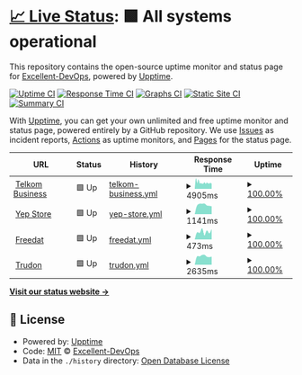 # [📈 Live Status](https://Excellent-DevOps.github.io/SMB-Uptime-Checks): <!--live status--> **🟩 All systems operational**

This repository contains the open-source uptime monitor and status page for [Excellent-DevOps](https://Excellent-DevOps.github.io/SMB-Uptime-Checks), powered by [Upptime](https://github.com/upptime/upptime).

[![Uptime CI](https://github.com/Excellent-DevOps/SMB-Uptime-Checks/workflows/Uptime%20CI/badge.svg)](https://github.com/upptime/upptime/actions?query=workflow%3A%22Uptime+CI%22)
[![Response Time CI](https://github.com/Excellent-DevOps/SMB-Uptime-Checks/workflows/Response%20Time%20CI/badge.svg)](https://github.com/upptime/upptime/actions?query=workflow%3A%22Response+Time+CI%22)
[![Graphs CI](https://github.com/Excellent-DevOps/SMB-Uptime-Checks/workflows/Graphs%20CI/badge.svg)](https://github.com/upptime/upptime/actions?query=workflow%3A%22Graphs+CI%22)
[![Static Site CI](https://github.com/Excellent-DevOps/SMB-Uptime-Checks/workflows/Static%20Site%20CI/badge.svg)](https://github.com/upptime/upptime/actions?query=workflow%3A%22Static+Site+CI%22)
[![Summary CI](https://github.com/Excellent-DevOps/SMB-Uptime-Checks/workflows/Summary%20CI/badge.svg)](https://github.com/upptime/upptime/actions?query=workflow%3A%22Summary+CI%22)

With [Upptime](https://upptime.js.org), you can get your own unlimited and free uptime monitor and status page, powered entirely by a GitHub repository. We use [Issues](https://github.com/Excellent-DevOps/SMB-Uptime-Checks/issues) as incident reports, [Actions](https://github.com/Excellent-DevOps/SMB-Uptime-Checks/actions) as uptime monitors, and [Pages](https://Excellent-DevOps.github.io/SMB-Uptime-Checks) for the status page.

<!--start: status pages-->
<!-- This summary is generated by Upptime (https://github.com/upptime/upptime) -->
<!-- Do not edit this manually, your changes will be overwritten -->
<!-- prettier-ignore -->
| URL | Status | History | Response Time | Uptime |
| --- | ------ | ------- | ------------- | ------ |
| <img alt="" src="https://favicons.githubusercontent.com/telkombusiness.co.za" height="13"> [Telkom Business](https://telkombusiness.co.za/) | 🟩 Up | [telkom-business.yml](https://github.com/Excellent-DevOps/SMB-Uptime-Checks/commits/HEAD/history/telkom-business.yml) | <details><summary><img alt="Response time graph" src="./graphs/telkom-business/response-time-week.png" height="20"> 4905ms</summary><br><a href="https://Excellent-DevOps.github.io/SMB-Uptime-Checks/history/telkom-business"><img alt="Response time 5575" src="https://img.shields.io/endpoint?url=https%3A%2F%2Fraw.githubusercontent.com%2FExcellent-DevOps%2FSMB-Uptime-Checks%2FHEAD%2Fapi%2Ftelkom-business%2Fresponse-time.json"></a><br><a href="https://Excellent-DevOps.github.io/SMB-Uptime-Checks/history/telkom-business"><img alt="24-hour response time 4809" src="https://img.shields.io/endpoint?url=https%3A%2F%2Fraw.githubusercontent.com%2FExcellent-DevOps%2FSMB-Uptime-Checks%2FHEAD%2Fapi%2Ftelkom-business%2Fresponse-time-day.json"></a><br><a href="https://Excellent-DevOps.github.io/SMB-Uptime-Checks/history/telkom-business"><img alt="7-day response time 4905" src="https://img.shields.io/endpoint?url=https%3A%2F%2Fraw.githubusercontent.com%2FExcellent-DevOps%2FSMB-Uptime-Checks%2FHEAD%2Fapi%2Ftelkom-business%2Fresponse-time-week.json"></a><br><a href="https://Excellent-DevOps.github.io/SMB-Uptime-Checks/history/telkom-business"><img alt="30-day response time 5204" src="https://img.shields.io/endpoint?url=https%3A%2F%2Fraw.githubusercontent.com%2FExcellent-DevOps%2FSMB-Uptime-Checks%2FHEAD%2Fapi%2Ftelkom-business%2Fresponse-time-month.json"></a><br><a href="https://Excellent-DevOps.github.io/SMB-Uptime-Checks/history/telkom-business"><img alt="1-year response time 5575" src="https://img.shields.io/endpoint?url=https%3A%2F%2Fraw.githubusercontent.com%2FExcellent-DevOps%2FSMB-Uptime-Checks%2FHEAD%2Fapi%2Ftelkom-business%2Fresponse-time-year.json"></a></details> | <details><summary><a href="https://Excellent-DevOps.github.io/SMB-Uptime-Checks/history/telkom-business">100.00%</a></summary><a href="https://Excellent-DevOps.github.io/SMB-Uptime-Checks/history/telkom-business"><img alt="All-time uptime 98.81%" src="https://img.shields.io/endpoint?url=https%3A%2F%2Fraw.githubusercontent.com%2FExcellent-DevOps%2FSMB-Uptime-Checks%2FHEAD%2Fapi%2Ftelkom-business%2Fuptime.json"></a><br><a href="https://Excellent-DevOps.github.io/SMB-Uptime-Checks/history/telkom-business"><img alt="24-hour uptime 100.00%" src="https://img.shields.io/endpoint?url=https%3A%2F%2Fraw.githubusercontent.com%2FExcellent-DevOps%2FSMB-Uptime-Checks%2FHEAD%2Fapi%2Ftelkom-business%2Fuptime-day.json"></a><br><a href="https://Excellent-DevOps.github.io/SMB-Uptime-Checks/history/telkom-business"><img alt="7-day uptime 100.00%" src="https://img.shields.io/endpoint?url=https%3A%2F%2Fraw.githubusercontent.com%2FExcellent-DevOps%2FSMB-Uptime-Checks%2FHEAD%2Fapi%2Ftelkom-business%2Fuptime-week.json"></a><br><a href="https://Excellent-DevOps.github.io/SMB-Uptime-Checks/history/telkom-business"><img alt="30-day uptime 99.81%" src="https://img.shields.io/endpoint?url=https%3A%2F%2Fraw.githubusercontent.com%2FExcellent-DevOps%2FSMB-Uptime-Checks%2FHEAD%2Fapi%2Ftelkom-business%2Fuptime-month.json"></a><br><a href="https://Excellent-DevOps.github.io/SMB-Uptime-Checks/history/telkom-business"><img alt="1-year uptime 98.81%" src="https://img.shields.io/endpoint?url=https%3A%2F%2Fraw.githubusercontent.com%2FExcellent-DevOps%2FSMB-Uptime-Checks%2FHEAD%2Fapi%2Ftelkom-business%2Fuptime-year.json"></a></details>
| <img alt="" src="https://favicons.githubusercontent.com/www.yep.co.za" height="13"> [Yep Store](https://www.yep.co.za/) | 🟩 Up | [yep-store.yml](https://github.com/Excellent-DevOps/SMB-Uptime-Checks/commits/HEAD/history/yep-store.yml) | <details><summary><img alt="Response time graph" src="./graphs/yep-store/response-time-week.png" height="20"> 1141ms</summary><br><a href="https://Excellent-DevOps.github.io/SMB-Uptime-Checks/history/yep-store"><img alt="Response time 867" src="https://img.shields.io/endpoint?url=https%3A%2F%2Fraw.githubusercontent.com%2FExcellent-DevOps%2FSMB-Uptime-Checks%2FHEAD%2Fapi%2Fyep-store%2Fresponse-time.json"></a><br><a href="https://Excellent-DevOps.github.io/SMB-Uptime-Checks/history/yep-store"><img alt="24-hour response time 960" src="https://img.shields.io/endpoint?url=https%3A%2F%2Fraw.githubusercontent.com%2FExcellent-DevOps%2FSMB-Uptime-Checks%2FHEAD%2Fapi%2Fyep-store%2Fresponse-time-day.json"></a><br><a href="https://Excellent-DevOps.github.io/SMB-Uptime-Checks/history/yep-store"><img alt="7-day response time 1141" src="https://img.shields.io/endpoint?url=https%3A%2F%2Fraw.githubusercontent.com%2FExcellent-DevOps%2FSMB-Uptime-Checks%2FHEAD%2Fapi%2Fyep-store%2Fresponse-time-week.json"></a><br><a href="https://Excellent-DevOps.github.io/SMB-Uptime-Checks/history/yep-store"><img alt="30-day response time 900" src="https://img.shields.io/endpoint?url=https%3A%2F%2Fraw.githubusercontent.com%2FExcellent-DevOps%2FSMB-Uptime-Checks%2FHEAD%2Fapi%2Fyep-store%2Fresponse-time-month.json"></a><br><a href="https://Excellent-DevOps.github.io/SMB-Uptime-Checks/history/yep-store"><img alt="1-year response time 867" src="https://img.shields.io/endpoint?url=https%3A%2F%2Fraw.githubusercontent.com%2FExcellent-DevOps%2FSMB-Uptime-Checks%2FHEAD%2Fapi%2Fyep-store%2Fresponse-time-year.json"></a></details> | <details><summary><a href="https://Excellent-DevOps.github.io/SMB-Uptime-Checks/history/yep-store">100.00%</a></summary><a href="https://Excellent-DevOps.github.io/SMB-Uptime-Checks/history/yep-store"><img alt="All-time uptime 99.96%" src="https://img.shields.io/endpoint?url=https%3A%2F%2Fraw.githubusercontent.com%2FExcellent-DevOps%2FSMB-Uptime-Checks%2FHEAD%2Fapi%2Fyep-store%2Fuptime.json"></a><br><a href="https://Excellent-DevOps.github.io/SMB-Uptime-Checks/history/yep-store"><img alt="24-hour uptime 100.00%" src="https://img.shields.io/endpoint?url=https%3A%2F%2Fraw.githubusercontent.com%2FExcellent-DevOps%2FSMB-Uptime-Checks%2FHEAD%2Fapi%2Fyep-store%2Fuptime-day.json"></a><br><a href="https://Excellent-DevOps.github.io/SMB-Uptime-Checks/history/yep-store"><img alt="7-day uptime 100.00%" src="https://img.shields.io/endpoint?url=https%3A%2F%2Fraw.githubusercontent.com%2FExcellent-DevOps%2FSMB-Uptime-Checks%2FHEAD%2Fapi%2Fyep-store%2Fuptime-week.json"></a><br><a href="https://Excellent-DevOps.github.io/SMB-Uptime-Checks/history/yep-store"><img alt="30-day uptime 100.00%" src="https://img.shields.io/endpoint?url=https%3A%2F%2Fraw.githubusercontent.com%2FExcellent-DevOps%2FSMB-Uptime-Checks%2FHEAD%2Fapi%2Fyep-store%2Fuptime-month.json"></a><br><a href="https://Excellent-DevOps.github.io/SMB-Uptime-Checks/history/yep-store"><img alt="1-year uptime 99.96%" src="https://img.shields.io/endpoint?url=https%3A%2F%2Fraw.githubusercontent.com%2FExcellent-DevOps%2FSMB-Uptime-Checks%2FHEAD%2Fapi%2Fyep-store%2Fuptime-year.json"></a></details>
| <img alt="" src="https://favicons.githubusercontent.com/business.freedat.co.za" height="13"> [Freedat](https://business.freedat.co.za/home) | 🟩 Up | [freedat.yml](https://github.com/Excellent-DevOps/SMB-Uptime-Checks/commits/HEAD/history/freedat.yml) | <details><summary><img alt="Response time graph" src="./graphs/freedat/response-time-week.png" height="20"> 473ms</summary><br><a href="https://Excellent-DevOps.github.io/SMB-Uptime-Checks/history/freedat"><img alt="Response time 388" src="https://img.shields.io/endpoint?url=https%3A%2F%2Fraw.githubusercontent.com%2FExcellent-DevOps%2FSMB-Uptime-Checks%2FHEAD%2Fapi%2Ffreedat%2Fresponse-time.json"></a><br><a href="https://Excellent-DevOps.github.io/SMB-Uptime-Checks/history/freedat"><img alt="24-hour response time 631" src="https://img.shields.io/endpoint?url=https%3A%2F%2Fraw.githubusercontent.com%2FExcellent-DevOps%2FSMB-Uptime-Checks%2FHEAD%2Fapi%2Ffreedat%2Fresponse-time-day.json"></a><br><a href="https://Excellent-DevOps.github.io/SMB-Uptime-Checks/history/freedat"><img alt="7-day response time 473" src="https://img.shields.io/endpoint?url=https%3A%2F%2Fraw.githubusercontent.com%2FExcellent-DevOps%2FSMB-Uptime-Checks%2FHEAD%2Fapi%2Ffreedat%2Fresponse-time-week.json"></a><br><a href="https://Excellent-DevOps.github.io/SMB-Uptime-Checks/history/freedat"><img alt="30-day response time 398" src="https://img.shields.io/endpoint?url=https%3A%2F%2Fraw.githubusercontent.com%2FExcellent-DevOps%2FSMB-Uptime-Checks%2FHEAD%2Fapi%2Ffreedat%2Fresponse-time-month.json"></a><br><a href="https://Excellent-DevOps.github.io/SMB-Uptime-Checks/history/freedat"><img alt="1-year response time 388" src="https://img.shields.io/endpoint?url=https%3A%2F%2Fraw.githubusercontent.com%2FExcellent-DevOps%2FSMB-Uptime-Checks%2FHEAD%2Fapi%2Ffreedat%2Fresponse-time-year.json"></a></details> | <details><summary><a href="https://Excellent-DevOps.github.io/SMB-Uptime-Checks/history/freedat">100.00%</a></summary><a href="https://Excellent-DevOps.github.io/SMB-Uptime-Checks/history/freedat"><img alt="All-time uptime 100.00%" src="https://img.shields.io/endpoint?url=https%3A%2F%2Fraw.githubusercontent.com%2FExcellent-DevOps%2FSMB-Uptime-Checks%2FHEAD%2Fapi%2Ffreedat%2Fuptime.json"></a><br><a href="https://Excellent-DevOps.github.io/SMB-Uptime-Checks/history/freedat"><img alt="24-hour uptime 100.00%" src="https://img.shields.io/endpoint?url=https%3A%2F%2Fraw.githubusercontent.com%2FExcellent-DevOps%2FSMB-Uptime-Checks%2FHEAD%2Fapi%2Ffreedat%2Fuptime-day.json"></a><br><a href="https://Excellent-DevOps.github.io/SMB-Uptime-Checks/history/freedat"><img alt="7-day uptime 100.00%" src="https://img.shields.io/endpoint?url=https%3A%2F%2Fraw.githubusercontent.com%2FExcellent-DevOps%2FSMB-Uptime-Checks%2FHEAD%2Fapi%2Ffreedat%2Fuptime-week.json"></a><br><a href="https://Excellent-DevOps.github.io/SMB-Uptime-Checks/history/freedat"><img alt="30-day uptime 100.00%" src="https://img.shields.io/endpoint?url=https%3A%2F%2Fraw.githubusercontent.com%2FExcellent-DevOps%2FSMB-Uptime-Checks%2FHEAD%2Fapi%2Ffreedat%2Fuptime-month.json"></a><br><a href="https://Excellent-DevOps.github.io/SMB-Uptime-Checks/history/freedat"><img alt="1-year uptime 100.00%" src="https://img.shields.io/endpoint?url=https%3A%2F%2Fraw.githubusercontent.com%2FExcellent-DevOps%2FSMB-Uptime-Checks%2FHEAD%2Fapi%2Ffreedat%2Fuptime-year.json"></a></details>
| <img alt="" src="https://favicons.githubusercontent.com/trudondigital.co.za" height="13"> [Trudon](https://trudondigital.co.za/) | 🟩 Up | [trudon.yml](https://github.com/Excellent-DevOps/SMB-Uptime-Checks/commits/HEAD/history/trudon.yml) | <details><summary><img alt="Response time graph" src="./graphs/trudon/response-time-week.png" height="20"> 2635ms</summary><br><a href="https://Excellent-DevOps.github.io/SMB-Uptime-Checks/history/trudon"><img alt="Response time 2545" src="https://img.shields.io/endpoint?url=https%3A%2F%2Fraw.githubusercontent.com%2FExcellent-DevOps%2FSMB-Uptime-Checks%2FHEAD%2Fapi%2Ftrudon%2Fresponse-time.json"></a><br><a href="https://Excellent-DevOps.github.io/SMB-Uptime-Checks/history/trudon"><img alt="24-hour response time 2487" src="https://img.shields.io/endpoint?url=https%3A%2F%2Fraw.githubusercontent.com%2FExcellent-DevOps%2FSMB-Uptime-Checks%2FHEAD%2Fapi%2Ftrudon%2Fresponse-time-day.json"></a><br><a href="https://Excellent-DevOps.github.io/SMB-Uptime-Checks/history/trudon"><img alt="7-day response time 2635" src="https://img.shields.io/endpoint?url=https%3A%2F%2Fraw.githubusercontent.com%2FExcellent-DevOps%2FSMB-Uptime-Checks%2FHEAD%2Fapi%2Ftrudon%2Fresponse-time-week.json"></a><br><a href="https://Excellent-DevOps.github.io/SMB-Uptime-Checks/history/trudon"><img alt="30-day response time 2519" src="https://img.shields.io/endpoint?url=https%3A%2F%2Fraw.githubusercontent.com%2FExcellent-DevOps%2FSMB-Uptime-Checks%2FHEAD%2Fapi%2Ftrudon%2Fresponse-time-month.json"></a><br><a href="https://Excellent-DevOps.github.io/SMB-Uptime-Checks/history/trudon"><img alt="1-year response time 2545" src="https://img.shields.io/endpoint?url=https%3A%2F%2Fraw.githubusercontent.com%2FExcellent-DevOps%2FSMB-Uptime-Checks%2FHEAD%2Fapi%2Ftrudon%2Fresponse-time-year.json"></a></details> | <details><summary><a href="https://Excellent-DevOps.github.io/SMB-Uptime-Checks/history/trudon">100.00%</a></summary><a href="https://Excellent-DevOps.github.io/SMB-Uptime-Checks/history/trudon"><img alt="All-time uptime 100.00%" src="https://img.shields.io/endpoint?url=https%3A%2F%2Fraw.githubusercontent.com%2FExcellent-DevOps%2FSMB-Uptime-Checks%2FHEAD%2Fapi%2Ftrudon%2Fuptime.json"></a><br><a href="https://Excellent-DevOps.github.io/SMB-Uptime-Checks/history/trudon"><img alt="24-hour uptime 100.00%" src="https://img.shields.io/endpoint?url=https%3A%2F%2Fraw.githubusercontent.com%2FExcellent-DevOps%2FSMB-Uptime-Checks%2FHEAD%2Fapi%2Ftrudon%2Fuptime-day.json"></a><br><a href="https://Excellent-DevOps.github.io/SMB-Uptime-Checks/history/trudon"><img alt="7-day uptime 100.00%" src="https://img.shields.io/endpoint?url=https%3A%2F%2Fraw.githubusercontent.com%2FExcellent-DevOps%2FSMB-Uptime-Checks%2FHEAD%2Fapi%2Ftrudon%2Fuptime-week.json"></a><br><a href="https://Excellent-DevOps.github.io/SMB-Uptime-Checks/history/trudon"><img alt="30-day uptime 100.00%" src="https://img.shields.io/endpoint?url=https%3A%2F%2Fraw.githubusercontent.com%2FExcellent-DevOps%2FSMB-Uptime-Checks%2FHEAD%2Fapi%2Ftrudon%2Fuptime-month.json"></a><br><a href="https://Excellent-DevOps.github.io/SMB-Uptime-Checks/history/trudon"><img alt="1-year uptime 100.00%" src="https://img.shields.io/endpoint?url=https%3A%2F%2Fraw.githubusercontent.com%2FExcellent-DevOps%2FSMB-Uptime-Checks%2FHEAD%2Fapi%2Ftrudon%2Fuptime-year.json"></a></details>

<!--end: status pages-->

[**Visit our status website →**](https://Excellent-DevOps.github.io/SMB-Uptime-Checks)

## 📄 License

- Powered by: [Upptime](https://github.com/upptime/upptime)
- Code: [MIT](./LICENSE) © [Excellent-DevOps](https://Excellent-DevOps.github.io/SMB-Uptime-Checks)
- Data in the `./history` directory: [Open Database License](https://opendatacommons.org/licenses/odbl/1-0/)

